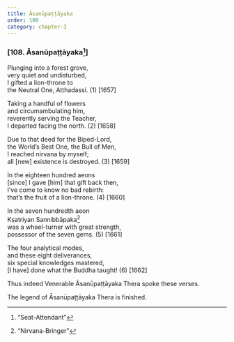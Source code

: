 ```yaml
---
title: Āsanūpaṭṭāyaka
order: 108
category: chapter-3
---
```


### \[108. Āsanūpaṭṭāyaka[^1]\]

Plunging into a forest grove,  
very quiet and undisturbed,  
I gifted a lion-throne to  
the Neutral One, Atthadassi. (1) \[1657\]

Taking a handful of flowers  
and circumambulating him,  
reverently serving the Teacher,  
I departed facing the north. (2) \[1658\]

Due to that deed for the Biped-Lord,  
the World’s Best One, the Bull of Men,  
I reached nirvana by myself;  
all \[new\] existence is destroyed. (3) \[1659\]

In the eighteen hundred aeons  
\[since\] I gave \[him\] that gift back then,  
I’ve come to know no bad rebirth:  
that’s the fruit of a lion-throne. (4) \[1660\]

In the seven hundredth aeon  
Kṣatriyan Sannibbāpaka[^2]  
was a wheel-turner with great strength,  
possessor of the seven gems. (5) \[1661\]

The four analytical modes,  
and these eight deliverances,  
six special knowledges mastered,  
\[I have\] done what the Buddha taught! (6) \[1662\]

Thus indeed Venerable Āsanūpaṭṭāyaka Thera spoke these verses.

The legend of Āsanūpaṭṭāyaka Thera is finished.

[^1]: “Seat-Attendant”

[^2]: “Nirvana-Bringer”
